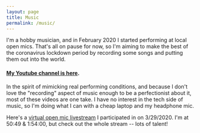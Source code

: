 ```yaml
---
layout: page
title: Music
permalink: /music/
---
```


I'm a hobby musician, and in February 2020 I started performing at local open mics. That's all on pause for now, so I'm aiming to make the best of the coronavirus lockdown period by recording some songs and putting them out into the world. 

#### [My Youtube channel is here](https://www.youtube.com/channel/UCrKRx9_DGyNHBLFuJkiWNxA). 
In the spirit of mimicking real performing conditions, and because I don't love the "recording" aspect of music enough to be a perfectionist about it, most of these videos are one take. I have no interest in the tech side of music, so I'm doing what I can with a cheap laptop and my headphone mic. 

Here's a [virtual open mic livestream](https://www.youtube.com/watch?v=33x4cHj9IvE) I participated in on 3/29/2020. I'm at 50:49 & 1:54:00, but check out the whole stream -- lots of talent! 


